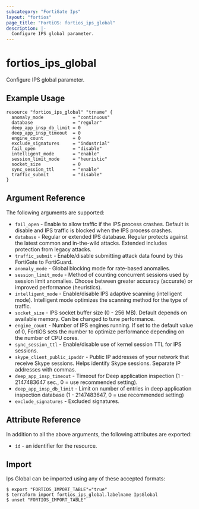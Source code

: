 ```yaml
---
subcategory: "FortiGate Ips"
layout: "fortios"
page_title: "FortiOS: fortios_ips_global"
description: |-
  Configure IPS global parameter.
---
```


# fortios_ips_global
Configure IPS global parameter.

## Example Usage

```hcl
resource "fortios_ips_global" "trname" {
  anomaly_mode           = "continuous"
  database               = "regular"
  deep_app_insp_db_limit = 0
  deep_app_insp_timeout  = 0
  engine_count           = 0
  exclude_signatures     = "industrial"
  fail_open              = "disable"
  intelligent_mode       = "enable"
  session_limit_mode     = "heuristic"
  socket_size            = 0
  sync_session_ttl       = "enable"
  traffic_submit         = "disable"
}
```

## Argument Reference

The following arguments are supported:

* `fail_open` - Enable to allow traffic if the IPS process crashes. Default is disable and IPS traffic is blocked when the IPS process crashes.
* `database` - Regular or extended IPS database. Regular protects against the latest common and in-the-wild attacks. Extended includes protection from legacy attacks.
* `traffic_submit` - Enable/disable submitting attack data found by this FortiGate to FortiGuard.
* `anomaly_mode` - Global blocking mode for rate-based anomalies.
* `session_limit_mode` - Method of counting concurrent sessions used by session limit anomalies. Choose between greater accuracy (accurate) or improved performance (heuristics).
* `intelligent_mode` - Enable/disable IPS adaptive scanning (intelligent mode). Intelligent mode optimizes the scanning method for the type of traffic.
* `socket_size` - IPS socket buffer size (0 - 256 MB). Default depends on available memory. Can be changed to tune performance.
* `engine_count` - Number of IPS engines running. If set to the default value of 0, FortiOS sets the number to optimize performance depending on the number of CPU cores.
* `sync_session_ttl` - Enable/disable use of kernel session TTL for IPS sessions.
* `skype_client_public_ipaddr` - Public IP addresses of your network that receive Skype sessions. Helps identify Skype sessions. Separate IP addresses with commas.
* `deep_app_insp_timeout` - Timeout for Deep application inspection (1 - 2147483647 sec., 0 = use recommended setting).
* `deep_app_insp_db_limit` - Limit on number of entries in deep application inspection database (1 - 2147483647, 0 = use recommended setting)
* `exclude_signatures` - Excluded signatures.


## Attribute Reference

In addition to all the above arguments, the following attributes are exported:
* `id` - an identifier for the resource.

## Import

Ips Global can be imported using any of these accepted formats:
```
$ export "FORTIOS_IMPORT_TABLE"="true"
$ terraform import fortios_ips_global.labelname IpsGlobal
$ unset "FORTIOS_IMPORT_TABLE"
```
